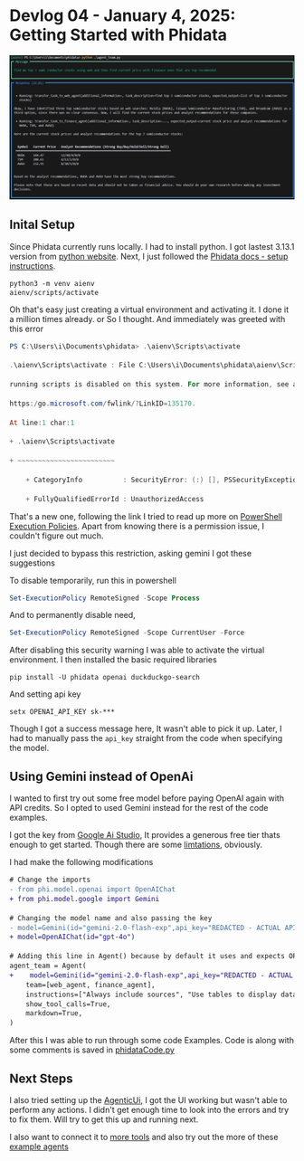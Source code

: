 # Devlog 04 - January 4, 2025: Getting Started with Phidata

![Phidata Multi Agent](phidataMultiAgent.png)

## Inital Setup 

Since Phidata currently runs locally. I had to install python. I got lastest 3.13.1 version from [python website](https://www.python.org/downloads/). Next, I just followed the [Phidata docs - setup instructions](https://docs.phidata.com/introduction#setup). 

```
python3 -m venv aienv
aienv/scripts/activate
```

Oh that's easy just creating a virtual environment and activating it. I done it a million times already. or So I thought. And immediately was greeted with this error 

```powershell
PS C:\Users\i\Documents\phidata> .\aienv\Scripts\activate

.\aienv\Scripts\activate : File C:\Users\i\Documents\phidata\aienv\Scripts\Activate.ps1 cannot be loaded because

running scripts is disabled on this system. For more information, see about_Execution_Policies at

https:/go.microsoft.com/fwlink/?LinkID=135170.

At line:1 char:1

+ .\aienv\Scripts\activate

+ ~~~~~~~~~~~~~~~~~~~~~~~~

    + CategoryInfo          : SecurityError: (:) [], PSSecurityException

    + FullyQualifiedErrorId : UnauthorizedAccess
```

That's a new one, following the link I tried to read up more on [PowerShell Execution Policies](https://learn.microsoft.com/en-us/powershell/module/microsoft.powershell.core/about/about_execution_policies?view=powershell-7.4). Apart from knowing there is a permission issue, I couldn't figure out much.

I just decided to bypass this restriction, asking gemini I got these suggestions 

To disable temporarily, run this in powershell

```powershell
Set-ExecutionPolicy RemoteSigned -Scope Process
```

And to permanently disable need,

```powershell
Set-ExecutionPolicy RemoteSigned -Scope CurrentUser -Force
```

After disabling this security warning I was able to activate the virtual environment. I then installed the basic required libraries 

```
pip install -U phidata openai duckduckgo-search
```

And setting api key

```
setx OPENAI_API_KEY sk-***
```

Though I got a success message here, It wasn't able to pick it up. Later, I had to manually pass the `api_key` straight from the code when specifying the model.

## Using Gemini instead of OpenAi

I wanted to first try out some free model before paying OpenAI again with API credits. So I opted to used Gemini instead for the rest of the code examples.

I got the key from [Google Ai Studio](https://aistudio.google.com/u/0/apikey), It provides a generous free tier thats enough to get started. Though there are some [limtations](https://ai.google.dev/pricing), obviously.

I had make the following modifications

```diff
# Change the imports
- from phi.model.openai import OpenAIChat
+ from phi.model.google import Gemini

# Changing the model name and also passing the key
- model=Gemini(id="gemini-2.0-flash-exp",api_key="REDACTED - ACTUAL API KEY GOES HERE")
+ model=OpenAIChat(id="gpt-4o")

# Adding this line in Agent() because by default it uses and expects OPENAI KEY
agent_team = Agent(
+    model=Gemini(id="gemini-2.0-flash-exp",api_key="REDACTED - ACTUAL API KEY GOES HERE"),
    team=[web_agent, finance_agent],
    instructions=["Always include sources", "Use tables to display data"],
    show_tool_calls=True,
    markdown=True,
)
```

After this I was able to run through some code Examples. 
Code is along with some comments is saved in [phidataCode.py](phidataCode.py)

## Next Steps

I also tried setting up the [AgenticUi](https://docs.phidata.com/agent-ui), I got the UI working but wasn't able to perform any actions. I didn't get enough time to look into the errors and try to fix them. Will try to get this up and running next.

I also want to connect it to [more tools](https://docs.phidata.com/tools/introduction) and also try out the more of these [example agents](https://docs.phidata.com/examples/introduction)
